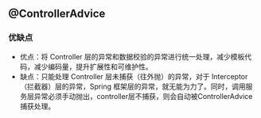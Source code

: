 ## @ControllerAdvice

### 优缺点
* 优点：将 Controller 层的异常和数据校验的异常进行统一处理，减少模板代码，减少编码量，提升扩展性和可维护性。
* 缺点：只能处理 Controller 层未捕获（往外抛）的异常，对于 Interceptor（拦截器）层的异常，Spring 框架层的异常，就无能为力了。同时，调用服务层异常必须手动抛出，controller层不捕获，则会自动被ControllerAdvice捕获处理。